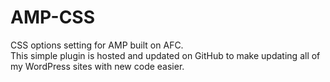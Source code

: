 # AMP-CSS
CSS options setting for AMP built on AFC.  
This simple plugin is hosted and updated on GitHub to make updating all of my WordPress sites with new code easier.
